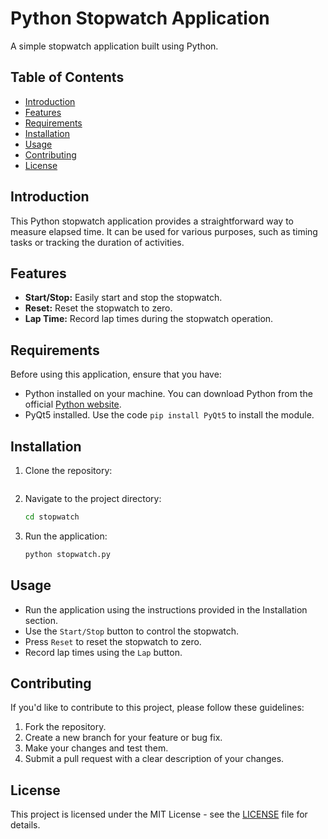 # Python Stopwatch Application

A simple stopwatch application built using Python.

## Table of Contents

- [Introduction](#introduction)
- [Features](#features)
- [Requirements](#requirements)
- [Installation](#installation)
- [Usage](#usage)
- [Contributing](#contributing)
- [License](#license)

## Introduction

This Python stopwatch application provides a straightforward way to measure elapsed time. It can be used for various purposes, such as timing tasks or tracking the duration of activities.

## Features

- **Start/Stop:** Easily start and stop the stopwatch.
- **Reset:** Reset the stopwatch to zero.
- **Lap Time:** Record lap times during the stopwatch operation.

## Requirements
Before using this application, ensure that you have:
- Python installed on your machine. You can download Python from the official [Python website](https://www.python.org/downloads/).
- PyQt5 installed. Use the code ```pip install PyQt5``` to install the module.

## Installation

1. Clone the repository:

    ```bash
    
    ```

2. Navigate to the project directory:

    ```bash
    cd stopwatch
    ```

3. Run the application:

    ```bash
    python stopwatch.py
    ```

## Usage

- Run the application using the instructions provided in the Installation section.
- Use the `Start/Stop` button to control the stopwatch.
- Press `Reset` to reset the stopwatch to zero.
- Record lap times using the `Lap` button.

## Contributing

If you'd like to contribute to this project, please follow these guidelines:

1. Fork the repository.
2. Create a new branch for your feature or bug fix.
3. Make your changes and test them.
4. Submit a pull request with a clear description of your changes.

## License

This project is licensed under the MIT License - see the [LICENSE](LICENSE) file for details.
